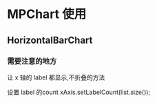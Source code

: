 # MPChart 使用

## HorizontalBarChart

### 需要注意的地方
 让 x 轴的 label 都显示,不折叠的方法

 设置 label 的count
 xAxis.setLabelCount(list.size());
